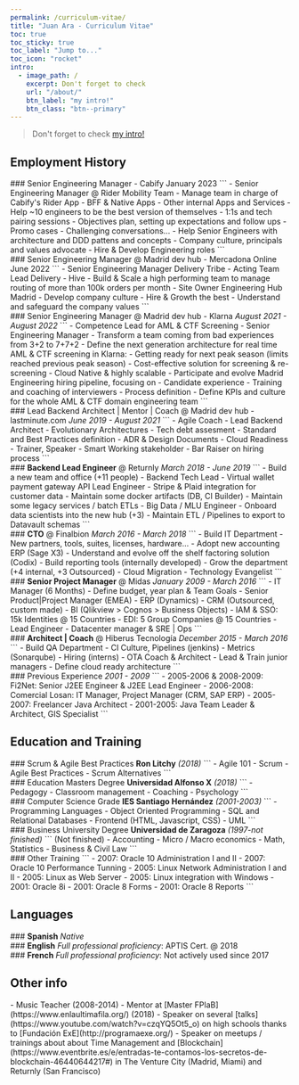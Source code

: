 ```yaml
---
permalink: /curriculum-vitae/
title: "Juan Ara - Curriculum Vitae"
toc: true
toc_sticky: true
toc_label: "Jump to..."
toc_icon: "rocket"
intro:
  - image_path: /
    excerpt: Don't forget to check   
    url: "/about/"
    btn_label: "my intro!"
    btn_class: "btn--primary"
---
```

> Don't forget to check [my intro!](/about/)

## Employment History

<div class="notice--info" markdown="1">
### Senior Engineering Manager - Cabify
January 2023
```
- Senior Engineering Manager @ Rider Mobility Team
  - Manage team in charge of Cabify's Rider App 
    - BFF & Native Apps
    - Other internal Apps and Services
  - Help ~10 engineers to be the best version of themselves
    - 1:1s and tech pairing sessions
    - Objectives plan, setting up expectations and follow ups
    - Promo cases
    - Challenging conversations... 
  - Help Senior Engineers with architecture and DDD pattens and concepts
  - Company culture, principals and values advocate
  - Hire & Develop Engineering roles
```
</div>

<div class="notice--primary" markdown="1">
### Senior Engineering Manager @ Madrid dev hub - Mercadona Online
June 2022
```
- Senior Engineering Manager Delivery Tribe
  - Acting Team Lead Delivery - Hive 
  - Build & Scale a high performing team to manage routing of more than 100k orders per month 
- Site Owner Engineering Hub Madrid
  - Develop company culture
  - Hire & Growth the best
  - Understand and safeguard the company values
```
</div>

<div class="notice--primary" markdown="1">
### Senior Engineering Manager @ Madrid dev hub - Klarna
<i>August 2021 - August 2022</i>
```
- Competence Lead for AML & CTF Screening
- Senior Engineering Manager
- Transform a team coming from bad experiences from 3+2 to 7+7+2
- Define the next generation architecture for real time AML & CTF screening in Klarna:
  - Getting ready for next peak season (limits reached previous peak season) 
  - Cost-effective solution for screening & re-screening
  - Cloud Native & highly scalable
- Participate and evolve Madrid Engineering hiring pipeline, focusing on 
  - Candidate experience 
  - Training and coaching of interviewers
  - Process definition
- Define KPIs and culture for the whole AML & CTF domain engineering team
```
</div>

<div class="notice--primary" markdown="1">
### Lead Backend Architect | Mentor | Coach @ Madrid dev hub - lastminute.com
<i>June 2019 - August 2021</i>
```
- Agile Coach
- Lead Backend Architect
  - Evolutionary Architectures
  - Tech debt assesment
  - Standard and Best Practices definition
  - ADR & Design Documents
  - Cloud Readiness
- Trainer, Speaker
- Smart Working stakeholder
- Bar Raiser on hiring process
```
</div>

<div class="notice--primary" markdown="1">
### <b>Backend Lead Engineer</b> @ Returnly
<i>March 2018 - June 2019</i>
```
- Build a new team and office (+11 people)
- Backend Tech Lead
  - Virtual wallet payment gateway API Lead Engineer
  - Stripe & Plaid integration for customer data
  - Maintain some docker artifacts (DB, CI Builder)
  - Maintain some legacy services / batch ETLs
- Big Data / MLU Engineer
  - Onboard data scientists into the new hub (+3)
  - Maintain ETL / Pipelines to export to Datavault schemas 
```
</div>

<div class="notice--primary" markdown="1">
### <b>CTO</b> @ Finalbion
<i>March 2016 - March 2018</i>
```
- Build IT Department
  - New partners, tools, suites, licenses, hardware...
  - Adopt new accounting ERP (Sage X3)
  - Understand and evolve off the shelf factoring solution (Codix)
  - Build reporting tools (internally developed)
  - Grow the department (+4 internal, +3 Outsourced)
- Cloud Migration
- Technology Evangelist
```
</div>

<div class="notice" markdown="1">
### <b>Senior Project Manager</b> @ Midas
<i>January 2009 - March 2016</i>
```
- IT Manager (6 Months)
  - Define budget, year plan & Team Goals
- Senior Product|Project Manager (EMEA)
  - ERP (Dynamics)
  - CRM (Outsourced, custom made)
  - BI (Qlikview > Cognos > Business Objects)
- IAM & SSO: 15k Identities @ 15 Countries
- EDI: 5 Group Companies @ 15 Countries
- Lead Engineer
- Datacenter manager & SRE | Ops
```
</div>

<div class="notice" markdown="1">
### <b>Architect | Coach</b> @ Hiberus Tecnología
<i>December 2015 - March 2016</i>
```
- Build QA Department
  - CI Culture, Pipelines (jenkins)
  - Metrics (Sonarqube)
  - Hiring (interns)
- OTA Coach & Architect
  - Lead & Train junior managers
  - Define cloud ready architecture
```
</div>

<div class="notice" markdown="1">
### Previous Experience
<i>2001 - 2009</i>
```
- 2005-2006 & 2008-2009: Fi2Net: Senior J2EE Engineer & J2EE Lead Engineer
- 2006-2008: Comercial Losan: IT Manager, Project Manager (CRM, SAP ERP)
- 2005-2007: Freelancer Java Architect
- 2001-2005: Java Team Leader & Architect, GIS Specialist
```
</div>

## Education and Training

<div class="notice--info" markdown="1">
### Scrum & Agile Best Practices
<b>Ron Litchy</b> <i>(2018)</i> 
```
- Agile 101
- Scrum
- Agile Best Practices
- Scrum Alternatives
```
</div>

<div class="notice--info" markdown="1">
### Education Masters Degree 
<b>Universidad Alfonso X</b> <i>(2018)</i> 
```
- Pedagogy
- Classroom management
- Coaching
- Psychology
```
</div>

<div class="notice--primary" markdown="1">
### Computer Science Grade
<b>IES Santiago Hernández</b> <i>(2001-2003)</i> 
```
- Programming Languages
- Object Oriented Programming
- SQL and Relational Databases
- Frontend (HTML, Javascript, CSS)
- UML 
```
</div>

<div class="notice" markdown="1">
### Business University Degree
<b>Universidad de Zaragoza</b> <i>(1997-not finished)</i> 
```
(Not finished)
- Accounting
- Micro / Macro economics
- Math, Statistics
- Business & Civil Law
```
</div>

<div class="notice" markdown="1">
### Other Training
```
- 2007: Oracle 10 Administration I and II
- 2007: Oracle 10 Performance Tunning
- 2005: Linux Network Administration I and II
- 2005: Linux as Web Server
- 2005: Linux integration with Windows
- 2001: Oracle 8i
- 2001: Oracle 8 Forms
- 2001: Oracle 8 Reports
```
</div>

## Languages
<div class="notice--info" markdown="1">
### <b>Spanish</b>
<i>Native</i>
</div>

<div class="notice--info" markdown="1">
### <b>English</b>
<i>Full professional proficiency</i>: APTIS Cert. @ 2018
</div>

<div class="notice--primary" markdown="1">
### <b>French</b>
<i>Full professional proficiency</i>: Not actively used since 2017
</div>

## Other info
<div class="notice" markdown="1">
- Music Teacher (2008-2014)
- Mentor at [Master FPlaB](https://www.enlaultimafila.org/) (2018)
- Speaker on several [talks](https://www.youtube.com/watch?v=czqYQ5Ot5_o) on high schools thanks to [Fundación ExE](http://programaexe.org/)
- Speaker on meetups / trainings about about Time Management and [Blockchain](https://www.eventbrite.es/e/entradas-te-contamos-los-secretos-de-blockchain-46440644217#)
in The Venture City (Madrid, Miami) and Returnly (San Francisco)
</div>
